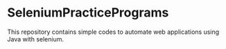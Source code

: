 # SeleniumPracticePrograms
This repository contains simple codes to automate web applications using Java with selenium.

